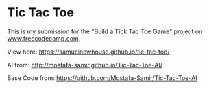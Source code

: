# Tic Tac Toe
This is my submission for the "Build a Tick Tac Toe Game" project on www.freecodecamp.com.

View here: https://samuelnewhouse.github.io/tic-tac-toe/



AI from: http://mostafa-samir.github.io/Tic-Tac-Toe-AI/

Base Code from: https://github.com/Mostafa-Samir/Tic-Tac-Toe-AI
